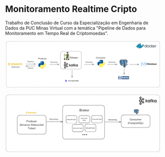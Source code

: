 # Monitoramento Realtime Cripto
Trabalho de Conclusão de Curso da Especialização em Engenharia de Dados da PUC Minas Virtual com a temática "Pipeline de Dados para Monitoramento em Tempo Real de Criptomoedas".

![Arquitetura Geral](arquitetura_geral.PNG)

![Arquitetura Kafka](arquitetura_kafka.PNG)